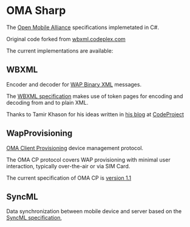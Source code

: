OMA Sharp
=========
The [Open Mobile Alliance](http://www.openmobilealliance.org) specifications implemetated in C#.

Original code forked from [wbxml.codeplex.com](http://wbxml.codeplex.com)

The current implementations are available:

WBXML
--------
Encoder and decoder for [WAP Binary XML](http://en.wikipedia.org/wiki/WBXML) messages.

The [WBXML specification](http://www.openmobilealliance.org/tech/affiliates/wap/wap-192-wbxml-20010725-a.pdf)
makes use of token pages for encoding and decoding from and to plain XML. 

Thanks to Tamir Khason for his ideas written in [his blog](http://khason.net/blog/wbxml-support-in-c-or-lets-make-it-smaller/) at [CodeProject](http://www.codeproject.com/Articles/21138/WBXML-Support-in-C-Handy)

WapProvisioning
---------------
[OMA Client Provisioning](http://en.wikipedia.org/wiki/OMA_Client_Provisioning) device management protocol.

The OMA CP protocol covers WAP provisioning with minimal user interaction, typically over-the-air or via SIM Card.

The current specification of OMA CP is [version 1.1](http://technical.openmobilealliance.org/Technical/technical-information/release-program/current-releases/client-provisioning-v1-1)

SyncML
------
Data synchronization between mobile device and server based on the [SyncML specification](http://www.syncml.org),
